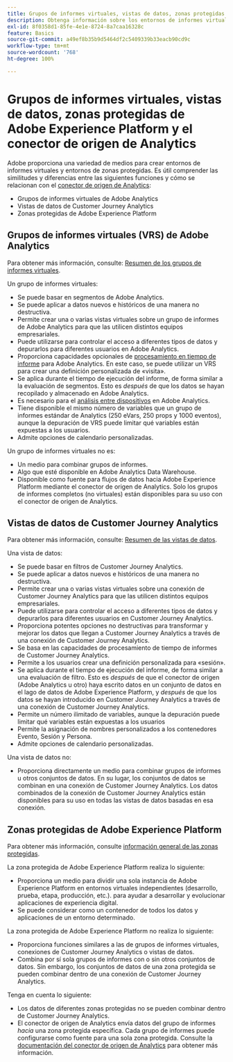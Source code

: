 ```yaml
---
title: Grupos de informes virtuales, vistas de datos, zonas protegidas de Adobe Experience Platform y el conector de origen de Analytics
description: Obtenga información sobre los entornos de informes virtuales y los de zonas protegidas.
exl-id: 8f0358d1-85fe-4e1e-8724-8a7caa16328c
feature: Basics
source-git-commit: a49ef8b35b9d5464df2c5409339b33eacb90cd9c
workflow-type: tm+mt
source-wordcount: '768'
ht-degree: 100%

---
```


# Grupos de informes virtuales, vistas de datos, zonas protegidas de Adobe Experience Platform y el conector de origen de Analytics

Adobe proporciona una variedad de medios para crear entornos de informes virtuales y entornos de zonas protegidas. Es útil comprender las similitudes y diferencias entre las siguientes funciones y cómo se relacionan con el [conector de origen de Analytics](https://experienceleague.adobe.com/docs/experience-platform/sources/ui-tutorials/create/adobe-applications/analytics.html?lang=es):

* Grupos de informes virtuales de Adobe Analytics
* Vistas de datos de Customer Journey Analytics
* Zonas protegidas de Adobe Experience Platform

## Grupos de informes virtuales (VRS) de Adobe Analytics

Para obtener más información, consulte: [Resumen de los grupos de informes virtuales](https://experienceleague.adobe.com/docs/analytics/components/virtual-report-suites/vrs-about.html?lang=es).

Un grupo de informes virtuales:

* Se puede basar en segmentos de Adobe Analytics.
* Se puede aplicar a datos nuevos e históricos de una manera no destructiva.
* Permite crear una o varias vistas virtuales sobre un grupo de informes de Adobe Analytics para que las utilicen distintos equipos empresariales.
* Puede utilizarse para controlar el acceso a diferentes tipos de datos y depurarlos para diferentes usuarios en Adobe Analytics.
* Proporciona capacidades opcionales de [procesamiento en tiempo de informe](https://experienceleague.adobe.com/docs/analytics/components/virtual-report-suites/vrs-report-time-processing.html?lang=es) para Adobe Analytics. En este caso, se puede utilizar un VRS para crear una definición personalizada de «visita».
* Se aplica durante el tiempo de ejecución del informe, de forma similar a la evaluación de segmentos. Esto es _después_ de que los datos se hayan recopilado y almacenado en Adobe Analytics.
* Es necesario para el [análisis entre dispositivos](https://experienceleague.adobe.com/docs/analytics/components/cda/overview.html?lang=es) en Adobe Analytics.
* Tiene disponible el mismo número de variables que un grupo de informes estándar de Analytics (250 eVars, 250 props y 1000 eventos), aunque la depuración de VRS puede limitar qué variables están expuestas a los usuarios.
* Admite opciones de calendario personalizadas.

Un grupo de informes virtuales no es:

* Un medio para combinar grupos de informes.
* Algo que esté disponible en Adobe Analytics Data Warehouse.
* Disponible como fuente para flujos de datos hacia Adobe Experience Platform mediante el conector de origen de Analytics. Solo los grupos de informes completos (no virtuales) están disponibles para su uso con el conector de origen de Analytics.


## Vistas de datos de Customer Journey Analytics

Para obtener más información, consulte: [Resumen de las vistas de datos](https://experienceleague.adobe.com/docs/analytics-platform/using/cja-dataviews/data-views.html?lang=es).

Una vista de datos:

* Se puede basar en filtros de Customer Journey Analytics.
* Se puede aplicar a datos nuevos e históricos de una manera no destructiva.
* Permite crear una o varias vistas virtuales sobre una conexión de Customer Journey Analytics para que las utilicen distintos equipos empresariales.
* Puede utilizarse para controlar el acceso a diferentes tipos de datos y depurarlos para diferentes usuarios en Customer Journey Analytics.
* Proporciona potentes opciones no destructivas para transformar y mejorar los datos que llegan a Customer Journey Analytics a través de una conexión de Customer Journey Analytics.
* Se basa en las capacidades de procesamiento de tiempo de informes de Customer Journey Analytics.
* Permite a los usuarios crear una definición personalizada para «sesión».
* Se aplica durante el tiempo de ejecución del informe, de forma similar a una evaluación de filtro. Esto es _después_ de que el conector de origen (Adobe Analytics u otro) haya escrito datos en un conjunto de datos en el lago de datos de Adobe Experience Platform, y _después_ de que los datos se hayan introducido en Customer Journey Analytics a través de una conexión de Customer Journey Analytics.
* Permite un número ilimitado de variables, aunque la depuración puede limitar qué variables están expuestas a los usuarios
* Permite la asignación de nombres personalizados a los contenedores Evento, Sesión y Persona.
* Admite opciones de calendario personalizadas.

Una vista de datos no:

* Proporciona directamente un medio para combinar grupos de informes u otros conjuntos de datos. En su lugar, los conjuntos de datos se combinan en una conexión de Customer Journey Analytics. Los datos combinados de la conexión de Customer Journey Analytics están disponibles para su uso en todas las vistas de datos basadas en esa conexión.

## Zonas protegidas de Adobe Experience Platform

Para obtener más información, consulte [información general de las zonas protegidas](https://experienceleague.adobe.com/docs/experience-platform/sandbox/home.html?lang=es).

La zona protegida de Adobe Experience Platform realiza lo siguiente:

* Proporciona un medio para dividir una sola instancia de Adobe Experience Platform en entornos virtuales independientes (desarrollo, prueba, etapa, producción, etc.). para ayudar a desarrollar y evolucionar aplicaciones de experiencia digital.
* Se puede considerar como un contenedor de todos los datos y aplicaciones de un entorno determinado.

La zona protegida de Adobe Experience Platform no realiza lo siguiente:

* Proporciona funciones similares a las de grupos de informes virtuales, conexiones de Customer Journey Analytics o vistas de datos.
* Combina por sí sola grupos de informes con o sin otros conjuntos de datos. Sin embargo, los conjuntos de datos de una zona protegida se pueden combinar dentro de una conexión de Customer Journey Analytics.

Tenga en cuenta lo siguiente:

* Los datos de diferentes zonas protegidas no se pueden combinar dentro de Customer Journey Analytics.
* El conector de origen de Analytics envía datos del grupo de informes _hacia_ una zona protegida específica. Cada grupo de informes puede configurarse como fuente para una sola zona protegida. Consulte la [documentación del conector de origen de Analytics](https://experienceleague.adobe.com/docs/experience-platform/sources/ui-tutorials/create/adobe-applications/analytics.html?lang=es) para obtener más información.
